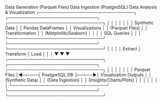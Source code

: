    Data Generation (Parquet Files)        Data Ingestion (PostgreSQL)          Data Analysis & Visualization
┌───────────────────────────────┐      ┌─────────────────────────────┐      ┌───────────────────────────────┐
│                               │      │                                 │      │                               │
│      Synthetic Data           │      │     Pandas DataFrames          │      │       Visualizations        │
│       (Parquet Files)         │      │         Transformation         │      │      (Matplotlib/Seaborn)    │
│                               │      │           SQL Queries          │      │                               │
└───────────────────────────────┘      └─────────────────────────────┘      └───────────────────────────────┘
               │                               │                                  │
               │ Extract                       │ Transform                        │ Load
               │                               │                                  │
               ▼                               ▼                                  ▼
┌───────────────────────────────┐      ┌─────────────────────────────┐      ┌───────────────────────────────┐
│                               │      │                                 │      │                               │
│     Parquet Files            │◄─────┤         PostgreSQL DB          ├─────►│    Visualization Outputs    │
│    (Synthetic Data)          │      │      (Data Ingestion)          │      │    (Insights/Charts/Plots)   │
│                               │      │                                 │      │                               │
└───────────────────────────────┘      └─────────────────────────────┘      └───────────────────────────────┘
